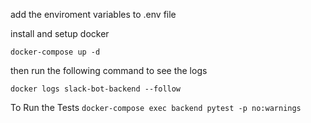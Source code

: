 add the enviroment variables to .env file

install and setup docker

`
docker-compose up -d
`

then run the following command to see the logs

`
docker logs slack-bot-backend --follow
`

To Run the Tests
`
docker-compose exec backend pytest -p no:warnings
`
